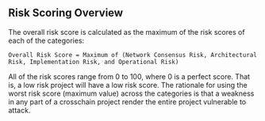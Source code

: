 ## Risk Scoring Overview
The overall risk score is calculated as the maximum of the risk scores of each of the categories:

```
Overall Risk Score = Maximum of (Network Consensus Risk, Architectural Risk, Implementation Risk, and Operational Risk)
```

All of the risk scores range from 0 to 100, where 0 is a perfect score. That is, a low risk project will have a low risk score. The rationale for using the worst risk score (maximum value) across the categories is that a weakness in any part of a crosschain project render the entire project vulnerable to attack.


